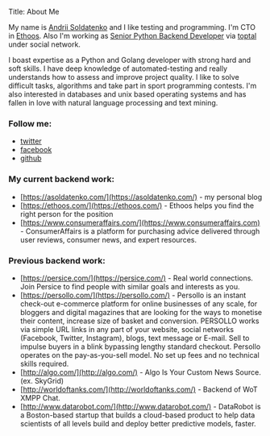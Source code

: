 Title: About Me

My name is [Andrii Soldatenko](http://asoldatenko.com) and I like testing and programming. I'm CTO in [Ethoos](http://ethoos.com/). Also I'm working as [Senior Python Backend Developer](http://www.toptal.com/resume/andrii-soldatenko) via [toptal](https://www.toptal.com/#connect-fantastic-computer-engineers) under social network.

I boast expertise as a Python and Golang developer with strong hard and soft skills. I have deep knowledge of automated-testing and really understands how to assess and improve project quality. I like to solve difficult tasks, algorithms and take part in sport programming contests. I'm also interested in databases and unix based operating systems and has fallen in love with natural language processing and text mining.

### Follow me:
* [twitter](https://twitter.com/a_soldatenko/)
* [facebook](https://facebook.com/andrii.soldatenko/)
* [github](https://github.com/andriisoldatenko/)

### My current backend work:
* [https://asoldatenko.com/](https://asoldatenko.com/) - my personal blog
* [https://ethoos.com/](https://ethoos.com/) - Ethoos helps you find the right person for the position
* [https://www.consumeraffairs.com/](https://www.consumeraffairs.com) - ConsumerAffairs is a platform for purchasing advice delivered through user reviews, consumer news, and expert resources.

### Previous backend work:
* [https://persice.com/](https://persice.com/) - Real world connections. Join Persice to find people with similar goals and interests as you.
* [https://persollo.com/](https://persollo.com/) - Persollo is an instant check-out e-commerce platform for online businesses of any scale, for bloggers and digital magazines that are looking for the ways to monetise their content, increase size of basket and conversion. PERSOLLO works via simple URL links in any part of your website, social networks (Facebook, Twitter, Instagram), blogs, text message or E-mail. Sell to impulse buyers in a blink bypassing lengthy standard checkout. Persollo operates on the pay-as-you-sell model. No set up fees and no technical skills required.
* [http://algo.com/](http://algo.com/) - Algo Is Your Custom News Source. (ex. SkyGrid)
* [http://worldoftanks.com/](http://worldoftanks.com/) - Backend of WoT XMPP Chat.
* [http://www.datarobot.com/](http://www.datarobot.com/) - DataRobot is a Boston-based startup that builds a cloud-based product to help data scientists of all levels build and deploy better predictive models, faster.